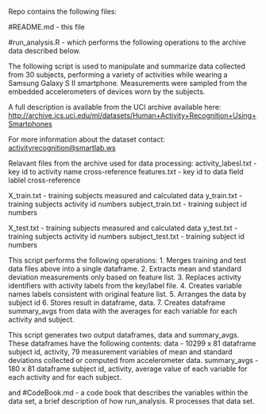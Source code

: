Repo contains the following files:

#README.md - this file

#run_analysis.R - which performs the following operations to the archive data described below.

 The following script is used to manipulate and summarize data collected 
 from 30 subjects, performing a variety of activities while wearing a
 Samsung Galaxy S II smartphone. Measurements were sampled from the embedded
 accelerometers of devices worn by the subjects.

 A full description is available from the UCI archive available here: 
 http://archive.ics.uci.edu/ml/datasets/Human+Activity+Recognition+Using+Smartphones 

 For more information about the dataset contact: activityrecognition@smartlab.ws

 Relavant files from the archive used for data processing:
 activity_labesl.txt   - key id to activity name cross-reference
 features.txt          - key id to data field lablel cross-reference

 X_train.txt           - training subjects measured and calculated data
 y_train.txt           - training subjects activity id numbers
 subject_train.txt     - training subject id numbers

 X_test.txt            - training subjects measured and calculated data
 y_test.txt            - training subjects activity id numbers
 subject_test.txt      - training subject id numbers

 This script performs the following operations:
       1. Merges training and test data files above into a single dataframe.
       2. Extracts mean and standard deviation measurements only based on feature list.
       3. Replaces activity identifiers with activity labels from the key/label file.
       4. Creates variable names labels consistent with original feature list.
       5. Arranges the data by subject id
       6. Stores result in dataframe, data.
       7. Creates dataframe summary_avgs from data with the averages for each variable
          for each activity and subject.

 This script generates two output dataframes, data and summary_avgs. These 
 dataframes have the following contents:
 data                  - 10299 x 81 dataframe
                         subject id, activity, 79 measurement variables of mean and
                         standard deviations collected or computed from accelerometer 
                         data.
 summary_avgs          - 180 x 81 dataframe
                         subject id, activity, average value of each variable for each 
                         activity and for each subject.

and
#CodeBook.md - a code book that describes the variables within the data set, a brief description of how run_analysis. R processes that data set.

